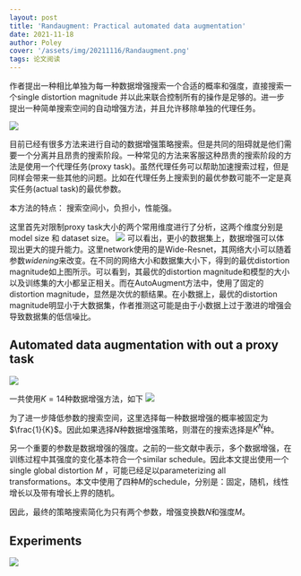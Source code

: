 ```yaml
---
layout: post
title: 'Randaugment: Practical automated data augmentation'
date: 2021-11-18
author: Poley
cover: '/assets/img/20211116/Randaugment.png'
tags: 论文阅读
---
```


作者提出一种相比单独为每一种数据增强搜索一个合适的概率和强度，直接搜索一个single distortion magnitude 并以此来联合控制所有的操作是足够的。进一步提出一种简单搜索空间的自动增强方法，并且允许移除单独的代理任务。

![](/assets/img/20211116/RandaugmentT1.png)


目前已经有很多方法来进行自动的数据增强策略搜索。但是共同的阻碍就是他们需要一个分离并且昂贵的搜索阶段。一种常见的方法来客服这种昂贵的搜索阶段的方法是使用一个代理任务(proxy task)。虽然代理任务可以帮助加速搜索过程，但是同样会带来一些其他的问题。比如在代理任务上搜索到的最优参数可能不一定是真实任务(actual task)的最优参数。

<!--本文中证明了，当增强策略高度依赖于模型和数据集大小时，得到的结果是次优的。并且当可以移除一些代理任务上独立的搜索阶段时，可能可以得到更好的数据增强结果。（没太看懂）-->

本方法的特点： 搜索空间小，负担小，性能强。

这里首先对限制proxy task大小的两个常用维度进行了分析，这两个维度分别是model size 和 dataset size。
![](/assets/img/20211116/RandaugmentF1.png)
可以看出，更小的数据集上，数据增强可以体现出更大的提升能力。这里network使用的是Wide-Resnet，其网络大小可以随着参数*widening*来改变。在不同的网络大小和数据集大小下，得到的最优distortion magnitude如上图所示。可以看到，其最优的distortion magnitude和模型的大小以及训练集的大小都呈正相关。而在AutoAugment方法中，使用了固定的distortion magnitude，显然是次优的额结果。在小数据上，最优的distortion magnitude明显小于大数据集，作者推测这可能是由于小数据上过于激进的增强会导致数据集的低信噪比。

## Automated data augmentation with out a proxy task
![](/assets/img/20211116/RandaugmentF2.png)

一共使用$K=14$种数据增强方法，如下
![](/assets/img/20211116/RandaugmentK.png)

为了进一步降低参数的搜索空间，这里选择每一种数据增强的概率被固定为$\frac{1}{K}$。因此如果选择$N$种数据增强策略，则潜在的搜索选择是$K^N$种。

另一个重要的参数是数据增强的强度。之前的一些文献中表示，多个数据增强，在训练过程中其强度的变化基本符合一个similar schedule。因此本文提出使用一个 single global distortion $M$ ，可能已经足以parameterizing all transformations。本文中使用了四种$M$的schedule，分别是：固定，随机，线性增长以及带有增长上界的随机。

因此，最终的策略搜索简化为只有两个参数，增强变换数$N$和强度$M$。

## Experiments
![](/assets/img/20211116/RandaugmentT2.png)